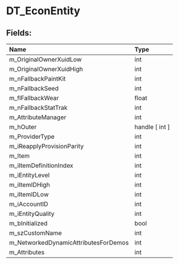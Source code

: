 # DT_EconEntity

## Fields:

| Name | Type |
| :--- | :--- |
| m_OriginalOwnerXuidLow | int |
| m_OriginalOwnerXuidHigh | int |
| m_nFallbackPaintKit | int |
| m_nFallbackSeed | int |
| m_flFallbackWear | float |
| m_nFallbackStatTrak | int |
| m_AttributeManager | int |
| m_hOuter | handle [ int ] |
| m_ProviderType | int |
| m_iReapplyProvisionParity | int |
| m_Item | int |
| m_iItemDefinitionIndex | int |
| m_iEntityLevel | int |
| m_iItemIDHigh | int |
| m_iItemIDLow | int |
| m_iAccountID | int |
| m_iEntityQuality | int |
| m_bInitialized | bool |
| m_szCustomName | int |
| m_NetworkedDynamicAttributesForDemos | int |
| m_Attributes | int |
